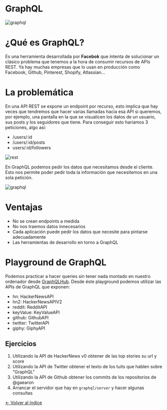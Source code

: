# GraphQL

![graphql](https://miro.medium.com/max/1000/1*Fz_DTbJptm_S7GccttSFVw.png)


# ¿Qué es GraphQL?

Es una herramienta desarrollada por **Facebok** que intenta de solucionar un clásico problema que tenemos a la hora de consumir recursos de APIs REST.
Ya hay muchas empresas que lo usan en producción como Facebook, Github, Pinterest, Shopify, Atlassian...

# La problemática

En una API REST se expone un endpoint por recurso, esto implica que hay veces que tendremos que hacer varias llamadas hacia esa API si queremos, por ejemplo, una pantalla en la que se visualicen los datos de un usuario, sus posts y los seguidores que tiene. Para conseguir esto haríamos 3 peticiones, algo así:

* /users/:id
* /users/:id/posts
* users/:id/followers

![rest](https://imgur.com/VRyV7Jh.png)

En GraphQL podemos pedir los datos que necesitamos desde el cliente. Esto nos permite poder pedir toda la información que necesitemos en una sola petición.

![graphql](https://imgur.com/z9VKnHs.png)

# Ventajas

* No se crean endpoints a medida
* No nos traemos datos innecesarios
* Cada aplicación puede pedir los datos que necesite para pintarse adecuadamente
* Las herramientas de desarrollo en torno a GraphQL


# Playground de GraphQL

Podemos practicar a hacer queries sin tener nada montado en nuestro ordenador desde [GraphQLHub](https://www.graphqlhub.com/playground).
Desde éste playground podemos utilizar las APIs de GraphQL que exponen:

* hn: HackerNewsAPI
* hn2: HackerNewsAPIV2
* reddit: RedditAPI
* keyValue: KeyValueAPI
* github: GithubAPI
* twitter: TwitterAPI
* giphy: GiphyAPI

## Ejercicios

1. Utilizando la API de HackerNews v0 obtener de las top stories su url y score
2. Utilizando la API de Twitter obtener el texto de los tuits que hablen sobre "GraphQL"
3. Utilizando la API de Github obtener los commits de los repositorios de @gaearon
4. Arrancar el servidor que hay en `graphql/server` y hacer algunas consultas


[<- Volver al índice](./../README.md)